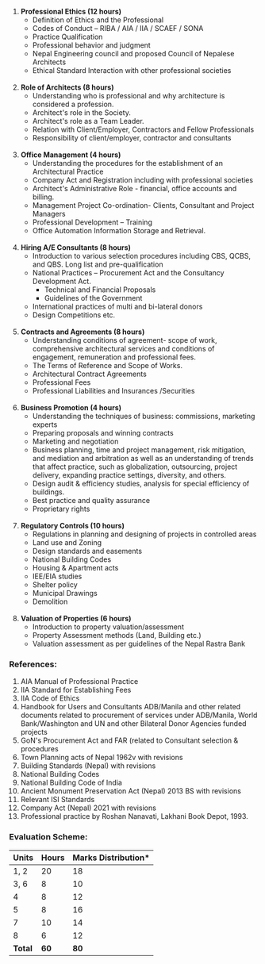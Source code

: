 1. **Professional Ethics (12 hours)**
    - Definition of Ethics and the Professional
    - Codes of Conduct – RIBA / AIA / IIA / SCAEF / SONA
    - Practice Qualification
    - Professional behavior and judgment
    - Nepal Engineering council and proposed Council of Nepalese Architects
    - Ethical Standard Interaction with other professional societies
    <br>
2. **Role of Architects (8 hours)**
    - Understanding who is professional and why architecture is considered a profession.
    - Architect's role in the Society.
    - Architect's role as a Team Leader.
    - Relation with Client/Employer, Contractors and Fellow Professionals
    - Responsibility of client/employer, contractor and consultants
    <br>
3. **Office Management (4 hours)**
    - Understanding the procedures for the establishment of an Architectural Practice 
    - Company Act and Registration including with professional societies 
    - Architect's Administrative Role - financial, office accounts and billing. 
    - Management Project Co-ordination- Clients, Consultant and Project Managers
    - Professional Development – Training 
    - Office Automation Information Storage and Retrieval.
    <br>
4. **Hiring A/E Consultants (8 hours)**
    - Introduction to various selection procedures including CBS, QCBS, and QBS. Long list and pre-qualification 
    - National Practices – Procurement Act and the Consultancy Development Act. 
        - Technical and Financial Proposals 
        - Guidelines of the Government
    - International practices of multi and bi-lateral donors
    - Design Competitions etc.
    <br>
5. **Contracts and Agreements (8 hours)**
    - Understanding conditions of agreement- scope of work, comprehensive architectural services and conditions of engagement, remuneration and professional fees. 
    - The Terms of Reference and Scope of Works. 
    - Architectural Contract Agreements 
    - Professional Fees 
    - Professional Liabilities and Insurances /Securities
    <br>
6. **Business Promotion (4 hours)**
    - Understanding the techniques of business: commissions, marketing experts
    - Preparing proposals and winning contracts
    - Marketing and negotiation 
    - Business planning, time and project management, risk mitigation, and mediation and arbitration as well as an understanding of trends that affect practice, such as globalization, outsourcing, project delivery, expanding practice settings, diversity, and others.
    - Design audit & efficiency studies, analysis for special efficiency of buildings.
    - Best practice and quality assurance
    - Proprietary rights
    <br>
7. **Regulatory Controls (10 hours)**
    - Regulations in planning and designing of projects in controlled areas
    - Land use and Zoning 
    - Design standards and easements 
    - National Building Codes
    - Housing & Apartment acts
    - IEE/EIA studies
    - Shelter policy
    - Municipal Drawings
    - Demolition
    <br>
8. **Valuation of Properties (6 hours)**
    - Introduction to property valuation/assessment
    - Property Assessment methods (Land, Building etc.)
    - Valuation assessment as per guidelines of the Nepal Rastra Bank

### References:

1. AIA Manual of Professional Practice
2. IIA Standard for Establishing Fees
3. IIA Code of Ethics
4. Handbook for Users and Consultants ADB/Manila and other related documents related to procurement of services under ADB/Manila, World Bank/Washington and UN and other Bilateral Donor Agencies funded projects
5. GoN's Procurement Act and FAR (related to Consultant selection & procedures
6. Town Planning acts of Nepal 1962v with revisions
7. Building Standards (Nepal) with revisions
8. National Building Codes
9. National Building Code of India
10. Ancient Monument Preservation Act (Nepal) 2013 BS with revisions
11. Relevant ISI Standards
12. Company Act (Nepal) 2021 with revisions
13. Professional practice by Roshan Nanavati, Lakhani Book Depot, 1993.

### Evaluation Scheme:

| Units     | Hours  | Marks Distribution* |
| --------- | ------ | ------------------- |
| 1, 2      | 20     | 18                  |
| 3, 6      | 8      | 10                  |
| 4         | 8      | 12                  |
| 5         | 8      | 16                  |
| 7         | 10     | 14                  |
| 8         | 6      | 12                  |
| **Total** | **60** | **80**              |
